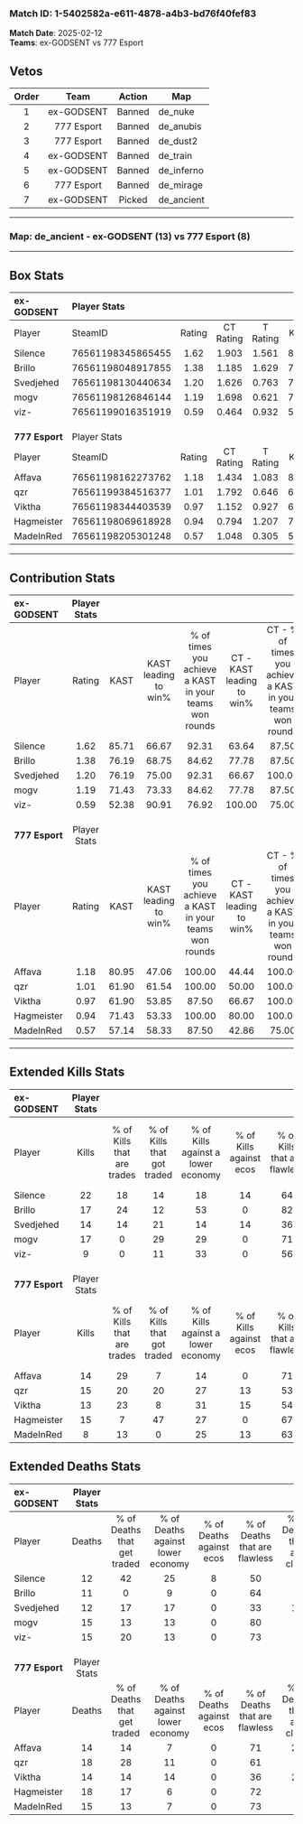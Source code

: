 ### Match ID: 1-5402582a-e611-4878-a4b3-bd76f40fef83  
**Match Date**: 2025-02-12  
**Teams**: ex-GODSENT vs 777 Esport  

## Vetos  

| Order | Team | Action | Map |
| :---: | :--: | :----: | --- |
| 1 | ex-GODSENT | Banned | de_nuke |
| 2 | 777 Esport | Banned | de_anubis |
| 3 | 777 Esport | Banned | de_dust2 |
| 4 | ex-GODSENT | Banned | de_train |
| 5 | ex-GODSENT | Banned | de_inferno |
| 6 | 777 Esport | Banned | de_mirage |
| 7 | ex-GODSENT | Picked | de_ancient |

---  

### **Map**: de_ancient - ex-GODSENT (13) vs 777 Esport (8)  
---  

## Box Stats  

| **ex-GODSENT** | Player Stats      |        |           |          |       |      |       |         |        |      |     |
| :- | :- | :-: | :-: | :-: | :-: | :-: | :-: | :-: | :-: | :-: | :-: |
| Player         | SteamID           | Rating | CT Rating | T Rating | KAST  | ADR  | Kills | Assists | Deaths | K/D  | HS% |
| Silence        | 76561198345865455 |  1.62  |   1.903   |  1.561   | 85.71 | 95.5 |  22   |    6    |   12   | 1.83 | 54  |
| Brillo         | 76561198048917855 |  1.38  |   1.185   |  1.629   | 76.19 | 92.0 |  17   |    9    |   11   | 1.55 | 58  |
| Svedjehed      | 76561198130440634 |  1.20  |   1.626   |  0.763   | 76.19 | 89.7 |  14   |    6    |   12   | 1.17 | 28  |
| mogv           | 76561198126846144 |  1.19  |   1.698   |  0.621   | 71.43 | 82.8 |  17   |    4    |   15   | 1.13 | 70  |
| viz-           | 76561199016351919 |  0.59  |   0.464   |  0.932   | 52.38 | 45.4 |   9   |    2    |   15   | 0.60 | 55  |
|                |                   |        |           |          |       |      |       |         |        |      |     |
|                |                   |        |           |          |       |      |       |         |        |      |     |
|                |                   |        |           |          |       |      |       |         |        |      |     |
| **777 Esport** | Player Stats      |        |           |          |       |      |       |         |        |      |     |
| Player         | SteamID           | Rating | CT Rating | T Rating | KAST  | ADR  | Kills | Assists | Deaths | K/D  | HS% |
| Affava         | 76561198162273762 |  1.18  |   1.434   |  1.083   | 80.95 | 87.3 |  14   |    6    |   14   | 1.00 | 57  |
| qzr            | 76561199384516377 |  1.01  |   1.792   |  0.646   | 61.90 | 91.8 |  15   |    9    |   18   | 0.83 | 40  |
| Viktha         | 76561198344403539 |  0.97  |   1.152   |  0.927   | 61.90 | 79.4 |  13   |    5    |   14   | 0.93 | 53  |
| Hagmeister     | 76561198069618928 |  0.94  |   0.794   |  1.207   | 71.43 | 57.0 |  15   |    4    |   18   | 0.83 | 46  |
| MadeInRed      | 76561198205301248 |  0.57  |   1.048   |  0.305   | 57.14 | 35.1 |   8   |    7    |   15   | 0.53 | 25  |
---  

## Contribution Stats  

| **ex-GODSENT** | Player Stats |       |                      |                                                        |                           |                                                             |                          |                                                            |
| :- | :-: | :-: | :-: | :-: | :-: | :-: | :-: | :-: |
| Player         |    Rating    | KAST  | KAST leading to win% | % of times you achieve a KAST in your teams won rounds | CT - KAST leading to win% | CT - % of times you achieve a KAST in your teams won rounds | T - KAST leading to win% | T - % of times you achieve a KAST in your teams won rounds |
| Silence        |     1.62     | 85.71 |        66.67         |                         92.31                          |           63.64           |                            87.50                            |          71.43           |                           100.00                           |
| Brillo         |     1.38     | 76.19 |        68.75         |                         84.62                          |           77.78           |                            87.50                            |          57.14           |                           80.00                            |
| Svedjehed      |     1.20     | 76.19 |        75.00         |                         92.31                          |           66.67           |                           100.00                            |          100.00          |                           80.00                            |
| mogv           |     1.19     | 71.43 |        73.33         |                         84.62                          |           77.78           |                            87.50                            |          66.67           |                           80.00                            |
| viz-           |     0.59     | 52.38 |        90.91         |                         76.92                          |          100.00           |                            75.00                            |          80.00           |                           80.00                            |
|                |              |       |                      |                                                        |                           |                                                             |                          |                                                            |
|                |              |       |                      |                                                        |                           |                                                             |                          |                                                            |
|                |              |       |                      |                                                        |                           |                                                             |                          |                                                            |
| **777 Esport** | Player Stats |       |                      |                                                        |                           |                                                             |                          |                                                            |
| Player         |    Rating    | KAST  | KAST leading to win% | % of times you achieve a KAST in your teams won rounds | CT - KAST leading to win% | CT - % of times you achieve a KAST in your teams won rounds | T - KAST leading to win% | T - % of times you achieve a KAST in your teams won rounds |
| Affava         |     1.18     | 80.95 |        47.06         |                         100.00                         |           44.44           |                           100.00                            |          50.00           |                           100.00                           |
| qzr            |     1.01     | 61.90 |        61.54         |                         100.00                         |           50.00           |                           100.00                            |          80.00           |                           100.00                           |
| Viktha         |     0.97     | 61.90 |        53.85         |                         87.50                          |           66.67           |                           100.00                            |          42.86           |                           75.00                            |
| Hagmeister     |     0.94     | 71.43 |        53.33         |                         100.00                         |           80.00           |                           100.00                            |          40.00           |                           100.00                           |
| MadeInRed      |     0.57     | 57.14 |        58.33         |                         87.50                          |           42.86           |                            75.00                            |          80.00           |                           100.00                           |
---  

## Extended Kills Stats  

| **ex-GODSENT** | Player Stats |                            |                            |                                    |                         |                              |                                 |                                       |                    |           |
| :- | :-: | :-: | :-: | :-: | :-: | :-: | :-: | :-: | :-: | :-: |
| Player         |    Kills     | % of Kills that are trades | % of Kills that got traded | % of Kills against a lower economy | % of Kills against ecos | % of Kills that are flawless | % of Kills that are close duels | % of Kills that are assisted by flash | Pistol Round Kills | AWP Kills |
| Silence        |      22      |             18             |             14             |                 18                 |           14            |              64              |                5                |                   0                   |         3          |     3     |
| Brillo         |      17      |             24             |             12             |                 53                 |            0            |              82              |                6                |                   0                   |         0          |     0     |
| Svedjehed      |      14      |             14             |             21             |                 14                 |           14            |              36              |               21                |                  21                   |         1          |     0     |
| mogv           |      17      |             0              |             29             |                 29                 |            0            |              71              |                6                |                   0                   |         3          |     0     |
| viz-           |      9       |             0              |             11             |                 33                 |            0            |              56              |               11                |                   0                   |         3          |     1     |
|                |              |                            |                            |                                    |                         |                              |                                 |                                       |                    |           |
|                |              |                            |                            |                                    |                         |                              |                                 |                                       |                    |           |
|                |              |                            |                            |                                    |                         |                              |                                 |                                       |                    |           |
| **777 Esport** | Player Stats |                            |                            |                                    |                         |                              |                                 |                                       |                    |           |
| Player         |    Kills     | % of Kills that are trades | % of Kills that got traded | % of Kills against a lower economy | % of Kills against ecos | % of Kills that are flawless | % of Kills that are close duels | % of Kills that are assisted by flash | Pistol Round Kills | AWP Kills |
| Affava         |      14      |             29             |             7              |                 14                 |            0            |              71              |                0                |                   0                   |         2          |     0     |
| qzr            |      15      |             20             |             20             |                 27                 |           13            |              53              |                7                |                  13                   |         1          |     0     |
| Viktha         |      13      |             23             |             8              |                 31                 |           15            |              54              |                8                |                  31                   |         0          |     0     |
| Hagmeister     |      15      |             7              |             47             |                 27                 |            0            |              67              |               13                |                   7                   |         1          |     0     |
| MadeInRed      |      8       |             13             |             0              |                 25                 |           13            |              63              |                0                |                   0                   |         0          |     1     |
## Extended Deaths Stats  

| **ex-GODSENT** | Player Stats |                             |                                   |                          |                               |                            |                           |               |
| :- | :-: | :-: | :-: | :-: | :-: | :-: | :-: | :-: |
| Player         |    Deaths    | % of Deaths that get traded | % of Deaths against lower economy | % of Deaths against ecos | % of Deaths that are flawless | % of Deaths that are close | % of Deaths while blinded | Deaths to AWP |
| Silence        |      12      |             42              |                25                 |            8             |              50               |             8              |             8             |       0       |
| Brillo         |      11      |              0              |                 9                 |            0             |              64               |             9              |             0             |       0       |
| Svedjehed      |      12      |             17              |                17                 |            0             |              33               |             17             |            25             |       0       |
| mogv           |      15      |             13              |                13                 |            0             |              80               |             0              |            13             |       0       |
| viz-           |      15      |             20              |                13                 |            0             |              73               |             0              |             7             |       1       |
|                |              |                             |                                   |                          |                               |                            |                           |               |
|                |              |                             |                                   |                          |                               |                            |                           |               |
|                |              |                             |                                   |                          |                               |                            |                           |               |
| **777 Esport** | Player Stats |                             |                                   |                          |                               |                            |                           |               |
| Player         |    Deaths    | % of Deaths that get traded | % of Deaths against lower economy | % of Deaths against ecos | % of Deaths that are flawless | % of Deaths that are close | % of Deaths while blinded | Deaths to AWP |
| Affava         |      14      |             14              |                 7                 |            0             |              71               |             21             |             0             |       0       |
| qzr            |      18      |             28              |                11                 |            0             |              61               |             6              |             0             |       0       |
| Viktha         |      14      |             14              |                14                 |            0             |              36               |             21             |            21             |       1       |
| Hagmeister     |      18      |             17              |                 6                 |            0             |              72               |             0              |             0             |       2       |
| MadeInRed      |      15      |             13              |                 7                 |            0             |              73               |             0              |             0             |       1       |
